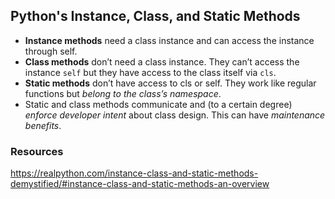 ## Python's Instance, Class, and Static Methods
* **Instance methods** need a class instance and can access the instance through self.
* **Class methods** don’t need a class instance. They can’t access the instance `self` but they have access to the class itself via `cls`.
* **Static methods** don’t have access to cls or self. They work like regular functions but *belong to the class’s namespace*.
* Static and class methods communicate and (to a certain degree) *enforce developer intent* about class design. This can have *maintenance benefits*.

### Resources
https://realpython.com/instance-class-and-static-methods-demystified/#instance-class-and-static-methods-an-overview
